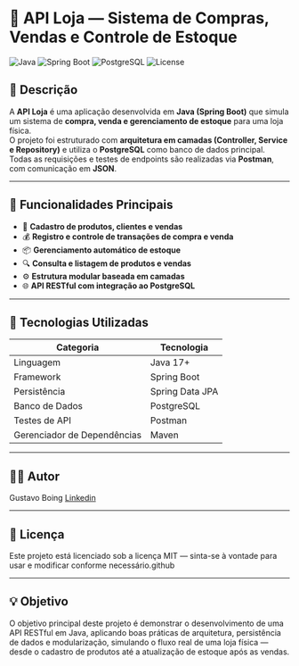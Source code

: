 # 🏪 API Loja — Sistema de Compras, Vendas e Controle de Estoque

![Java](https://img.shields.io/badge/Java-17+-red)
![Spring Boot](https://img.shields.io/badge/Spring%20Boot-3.x-brightgreen)
![PostgreSQL](https://img.shields.io/badge/PostgreSQL-Database-blue)
![License](https://img.shields.io/badge/license-MIT-lightgrey)

## 📖 Descrição

A **API Loja** é uma aplicação desenvolvida em **Java (Spring Boot)** que simula um sistema de **compra, venda e gerenciamento de estoque** para uma loja física.  
O projeto foi estruturado com **arquitetura em camadas (Controller, Service e Repository)** e utiliza o **PostgreSQL** como banco de dados principal.  
Todas as requisições e testes de endpoints são realizadas via **Postman**, com comunicação em **JSON**.

---

## 🚀 Funcionalidades Principais

- 🧾 **Cadastro de produtos, clientes e vendas**
- 💰 **Registro e controle de transações de compra e venda**
- 📦 **Gerenciamento automático de estoque**
- 🔍 **Consulta e listagem de produtos e vendas**
- ⚙️ **Estrutura modular baseada em camadas**
- 🌐 **API RESTful com integração ao PostgreSQL**

---

## 🧩 Tecnologias Utilizadas

| Categoria | Tecnologia |
|------------|-------------|
| Linguagem | Java 17+ |
| Framework | Spring Boot |
| Persistência | Spring Data JPA |
| Banco de Dados | PostgreSQL |
| Testes de API | Postman |
| Gerenciador de Dependências | Maven |

---

## 👨‍💻 Autor

Gustavo Boing
<a href="https://www.linkedin.com/in/gustavo-boing-72a103272/" target="_blank">Linkedin</a>

---

## 📝 Licença

Este projeto está licenciado sob a licença MIT — sinta-se à vontade para usar e modificar conforme necessário.github

---

## 💡 Objetivo

O objetivo principal deste projeto é demonstrar o desenvolvimento de uma API RESTful em Java, aplicando boas práticas de arquitetura, persistência de dados e modularização, simulando o fluxo real de uma loja física — desde o cadastro de produtos até a atualização de estoque após as vendas.
